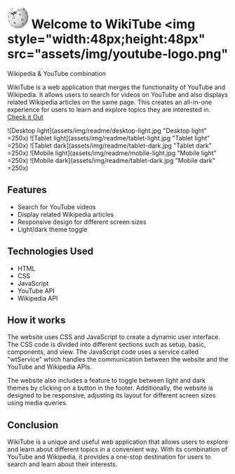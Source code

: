 # <img src="./assets/img/wikipedia-logo.png" style="width:48px;height:48px" alt="Wikipedia logo"> Welcome to  WikiTube <img style="width:48px;height:48px" src="assets/img/youtube-logo.png"
Wikipedia &amp; YouTube combination 

WikiTube is a web application that merges the functionality of YouTube and Wikipedia. It allows users to search for videos on YouTube and also displays related Wikipedia articles on the same page. This creates an all-in-one experience for users to learn and explore topics they are interested in.
[Check it Out](https://ozzaken.github.io/WikiTube/)

![Desktop light](assets/img/readme/desktop-light.jpg "Desktop light" =250x)
![Tablet light](assets/img/readme/tablet-light.jpg "Tablet light" =250x)
![Tablet dark](assets/img/readme/tablet-dark.jpg "Tablet dark" =250x)
![Mobile light](assets/img/readme/mobile-light.jpg "Mobile light" =250x)
![Mobile dark](assets/img/readme/tablet-dark.jpg "Mobile dark" =250x)

## Features
- Search for YouTube videos
- Display related Wikipedia articles
- Responsive design for different screen sizes
- Light/dark theme toggle

## Technologies Used
- HTML
- CSS
- JavaScript
- YouTube API
- Wikipedia API

## How it works
The website uses CSS and JavaScript to create a dynamic user interface. The CSS code is divided into different sections such as setup, basic, components, and view. The JavaScript code uses a service called "wtService" which handles the communication between the website and the YouTube and Wikipedia APIs.

The website also includes a feature to toggle between light and dark themes by clicking on a button in the footer. Additionally, the website is designed to be responsive, adjusting its layout for different screen sizes using media queries.

## Conclusion
WikiTube is a unique and useful web application that allows users to explore and learn about different topics in a convenient way. With its combination of YouTube and Wikipedia, it provides a one-stop destination for users to search and learn about their interests.